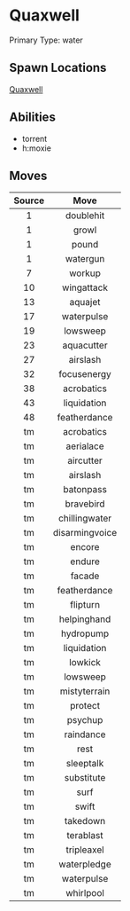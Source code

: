 # Quaxwell  
Primary Type: water  
  
## Spawn Locations  
[Quaxwell](/data/spawn_presets/quaxwell.md)  
  
## Abilities  
  * torrent
  * h:moxie
  
  
## Moves  
  
| Source | Move |  
|:---:|:---:|  
| 1 | doublehit |  
| 1 | growl |  
| 1 | pound |  
| 1 | watergun |  
| 7 | workup |  
| 10 | wingattack |  
| 13 | aquajet |  
| 17 | waterpulse |  
| 19 | lowsweep |  
| 23 | aquacutter |  
| 27 | airslash |  
| 32 | focusenergy |  
| 38 | acrobatics |  
| 43 | liquidation |  
| 48 | featherdance |  
| tm | acrobatics |  
| tm | aerialace |  
| tm | aircutter |  
| tm | airslash |  
| tm | batonpass |  
| tm | bravebird |  
| tm | chillingwater |  
| tm | disarmingvoice |  
| tm | encore |  
| tm | endure |  
| tm | facade |  
| tm | featherdance |  
| tm | flipturn |  
| tm | helpinghand |  
| tm | hydropump |  
| tm | liquidation |  
| tm | lowkick |  
| tm | lowsweep |  
| tm | mistyterrain |  
| tm | protect |  
| tm | psychup |  
| tm | raindance |  
| tm | rest |  
| tm | sleeptalk |  
| tm | substitute |  
| tm | surf |  
| tm | swift |  
| tm | takedown |  
| tm | terablast |  
| tm | tripleaxel |  
| tm | waterpledge |  
| tm | waterpulse |  
| tm | whirlpool |  
  
